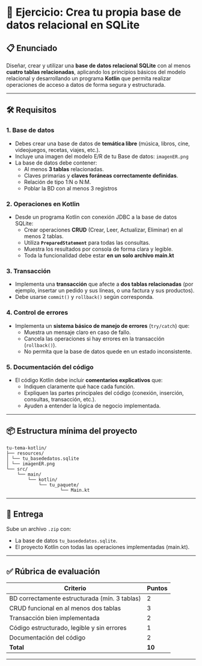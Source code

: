 # 📝 Ejercicio: Crea tu propia base de datos relacional en SQLite

## 📋 Enunciado

Diseñar, crear y utilizar una **base de datos relacional SQLite** con al menos **cuatro tablas relacionadas**, aplicando los principios básicos del modelo relacional y desarrollando un programa **Kotlin** que permita realizar operaciones de acceso a datos de forma segura y estructurada.

---

## 🛠️ Requisitos

### 1. Base de datos

- Debes crear una base de datos de **temática libre** (música, libros, cine, videojuegos, recetas, viajes, etc.).
- Incluye una imagen del modelo E/R de tu Base de datos: `imagenER.png`
- La base de datos debe contener:
    - Al menos **3 tablas** relacionadas.
    - Claves primarias y **claves foráneas correctamente definidas**.
    - Relación de tipo 1:N o N:M.
    - Poblar la BD con al menos 3 registros

### 2. Operaciones en Kotlin

- Desde un programa Kotlin con conexión JDBC a la base de datos SQLite:
    - Crear operaciones **CRUD** (Crear, Leer, Actualizar, Eliminar) en al menos 2 tablas.
    - Utiliza **`PreparedStatement`** para todas las consultas.
    - Muestra los resultados por consola de forma clara y legible.
    - Toda la funcionalidad debe estar **en un solo archivo main.kt**

### 3. Transacción

- Implementa una **transacción** que afecte a **dos tablas relacionadas** (por ejemplo, insertar un pedido y sus líneas, o una factura y sus productos).
- Debe usarse `commit()` y `rollback()` según corresponda.

### 4. Control de errores

- Implementa un **sistema básico de manejo de errores** (`try/catch`) que:
  - Muestra un mensaje claro en caso de fallo.
  - Cancela las operaciones si hay errores en la transacción (`rollback()`).
  - No permita que la base de datos quede en un estado inconsistente.


### 5. Documentación del código

- El código Kotlin debe incluir **comentarios explicativos** que:
  - Indiquen claramente qué hace cada función.
  - Expliquen las partes principales del código (conexión, inserción, consultas, transacción, etc.).
  - Ayuden a entender la lógica de negocio implementada.


---

## 📦 Estructura mínima del proyecto

    tu-tema-kotlin/
    ├── resources/
    │ └── tu_basededatos.sqlite
    │ └── imagenER.png
    └── src/
        └── main/
            └── kotlin/
                └── tu_paquete/
                        └── Main.kt


---

## 📩 Entrega

Sube un archivo `.zip` con:

- La base de datos `tu_basededatos.sqlite`.
- El proyecto Kotlin con todas las operaciones implementadas (main.kt).


---

## ✅ Rúbrica de evaluación

| Criterio                                        | Puntos |
|-------------------------------------------------|--------|
| BD correctamente estructurada (mín. 3 tablas)   | 2      |
| CRUD funcional en al menos dos tablas           | 3      |
| Transacción bien implementada                   | 2      |
| Código estructurado, legible y sin errores      | 1      |
| Documentación del código                        | 2      |
| **Total**                                       | **10** |

---



